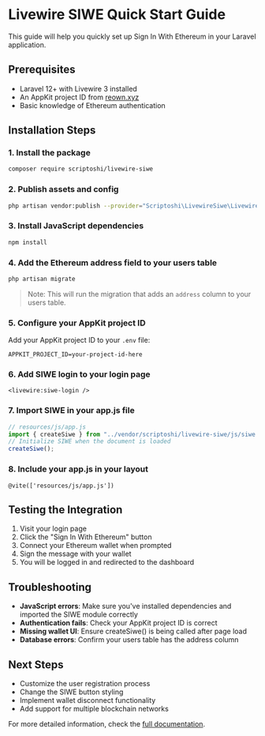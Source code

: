 # Livewire SIWE Quick Start Guide

This guide will help you quickly set up Sign In With Ethereum in your Laravel application.

## Prerequisites

-   Laravel 12+ with Livewire 3 installed
-   An AppKit project ID from [reown.xyz](https://reown.xyz)
-   Basic knowledge of Ethereum authentication

## Installation Steps

### 1. Install the package

```bash
composer require scriptoshi/livewire-siwe
```

### 2. Publish assets and config

```bash
php artisan vendor:publish --provider="Scriptoshi\LivewireSiwe\LivewireSiweServiceProvider"
```

### 3. Install JavaScript dependencies

```bash
npm install
```

### 4. Add the Ethereum address field to your users table

```bash
php artisan migrate
```

> Note: This will run the migration that adds an `address` column to your users table.

### 5. Configure your AppKit project ID

Add your AppKit project ID to your `.env` file:

```
APPKIT_PROJECT_ID=your-project-id-here
```

### 6. Add SIWE login to your login page

```blade
<livewire:siwe-login />
```

### 7. Import SIWE in your app.js file

```javascript
// resources/js/app.js
import { createSiwe } from "../vendor/scriptoshi/livewire-siwe/js/siwe.js";
// Initialize SIWE when the document is loaded
createSiwe();
```

### 8. Include your app.js in your layout

```blade
@vite(['resources/js/app.js'])
```

## Testing the Integration

1. Visit your login page
2. Click the "Sign In With Ethereum" button
3. Connect your Ethereum wallet when prompted
4. Sign the message with your wallet
5. You will be logged in and redirected to the dashboard

## Troubleshooting

-   **JavaScript errors**: Make sure you've installed dependencies and imported the SIWE module correctly
-   **Authentication fails**: Check your AppKit project ID is correct
-   **Missing wallet UI**: Ensure createSiwe() is being called after page load
-   **Database errors**: Confirm your users table has the address column

## Next Steps

-   Customize the user registration process
-   Change the SIWE button styling
-   Implement wallet disconnect functionality
-   Add support for multiple blockchain networks

For more detailed information, check the [full documentation](README.md).
